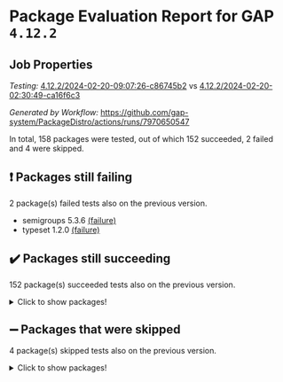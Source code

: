 # Package Evaluation Report for GAP `4.12.2`

## Job Properties

*Testing:* [4.12.2/2024-02-20-09:07:26-c86745b2](https://github.com/gap-system/PackageDistro/blob/data/reports/4.12.2/2024-02-20-09:07:26-c86745b2) vs [4.12.2/2024-02-20-02:30:49-ca16f6c3](https://github.com/gap-system/PackageDistro/blob/data/reports/4.12.2/2024-02-20-02:30:49-ca16f6c3)

*Generated by Workflow:* https://github.com/gap-system/PackageDistro/actions/runs/7970650547

In total, 158 packages were tested, out of which 152 succeeded, 2 failed and 4 were skipped.

## :exclamation: Packages still failing

2 package(s) failed tests also on the previous version.
- semigroups 5.3.6 [(failure)](https://github.com/gap-system/PackageDistro/actions/runs/7970650547/job/21759087907)
- typeset 1.2.0 [(failure)](https://github.com/gap-system/PackageDistro/actions/runs/7970650547/job/21759093480)

## :heavy_check_mark: Packages still succeeding

152 package(s) succeeded tests also on the previous version.
<details><summary>Click to show packages!</summary>

- 4ti2interface 2023.02-04 [(success)](https://github.com/gap-system/PackageDistro/actions/runs/7970650547/job/21759051350)
- ace 5.6.2 [(success)](https://github.com/gap-system/PackageDistro/actions/runs/7970650547/job/21759051607)
- aclib 1.3.2 [(success)](https://github.com/gap-system/PackageDistro/actions/runs/7970650547/job/21759051862)
- agt 0.3.1 [(success)](https://github.com/gap-system/PackageDistro/actions/runs/7970650547/job/21759052132)
- alnuth 3.2.1 [(success)](https://github.com/gap-system/PackageDistro/actions/runs/7970650547/job/21759052393)
- anupq 3.3.0 [(success)](https://github.com/gap-system/PackageDistro/actions/runs/7970650547/job/21759052664)
- atlasrep 2.1.8 [(success)](https://github.com/gap-system/PackageDistro/actions/runs/7970650547/job/21759052978)
- autodoc 2023.06.19 [(success)](https://github.com/gap-system/PackageDistro/actions/runs/7970650547/job/21759057688)
- automata 1.15 [(success)](https://github.com/gap-system/PackageDistro/actions/runs/7970650547/job/21759058141)
- automgrp 1.3.2 [(success)](https://github.com/gap-system/PackageDistro/actions/runs/7970650547/job/21759058433)
- autpgrp 1.11 [(success)](https://github.com/gap-system/PackageDistro/actions/runs/7970650547/job/21759058715)
- cap 2024.02-03 [(success)](https://github.com/gap-system/PackageDistro/actions/runs/7970650547/job/21759059058)
- caratinterface 2.3.6 [(success)](https://github.com/gap-system/PackageDistro/actions/runs/7970650547/job/21759059302)
- cddinterface 2022.11.01 [(success)](https://github.com/gap-system/PackageDistro/actions/runs/7970650547/job/21759059558)
- circle 1.6.6 [(success)](https://github.com/gap-system/PackageDistro/actions/runs/7970650547/job/21759059820)
- classicpres 1.22 [(success)](https://github.com/gap-system/PackageDistro/actions/runs/7970650547/job/21759060113)
- cohomolo 1.6.11 [(success)](https://github.com/gap-system/PackageDistro/actions/runs/7970650547/job/21759060402)
- congruence 1.2.5 [(success)](https://github.com/gap-system/PackageDistro/actions/runs/7970650547/job/21759060721)
- corelg 1.56 [(success)](https://github.com/gap-system/PackageDistro/actions/runs/7970650547/job/21759060987)
- crime 1.6 [(success)](https://github.com/gap-system/PackageDistro/actions/runs/7970650547/job/21759061239)
- crisp 1.4.6 [(success)](https://github.com/gap-system/PackageDistro/actions/runs/7970650547/job/21759061483)
- crypting 0.10.4 [(success)](https://github.com/gap-system/PackageDistro/actions/runs/7970650547/job/21759061727)
- cryst 4.1.27 [(success)](https://github.com/gap-system/PackageDistro/actions/runs/7970650547/job/21759061946)
- crystcat 1.1.10 [(success)](https://github.com/gap-system/PackageDistro/actions/runs/7970650547/job/21759062163)
- ctbllib 1.3.7 [(success)](https://github.com/gap-system/PackageDistro/actions/runs/7970650547/job/21759062398)
- cubefree 1.19 [(success)](https://github.com/gap-system/PackageDistro/actions/runs/7970650547/job/21759062617)
- curlinterface 2.3.2 [(success)](https://github.com/gap-system/PackageDistro/actions/runs/7970650547/job/21759062868)
- cvec 2.8.1 [(success)](https://github.com/gap-system/PackageDistro/actions/runs/7970650547/job/21759063098)
- datastructures 0.3.0 [(success)](https://github.com/gap-system/PackageDistro/actions/runs/7970650547/job/21759063334)
- deepthought 1.0.6 [(success)](https://github.com/gap-system/PackageDistro/actions/runs/7970650547/job/21759063567)
- design 1.8 [(success)](https://github.com/gap-system/PackageDistro/actions/runs/7970650547/job/21759063754)
- difsets 2.3.1 [(success)](https://github.com/gap-system/PackageDistro/actions/runs/7970650547/job/21759063925)
- digraphs 1.7.1 [(success)](https://github.com/gap-system/PackageDistro/actions/runs/7970650547/job/21759064208)
- edim 1.3.7 [(success)](https://github.com/gap-system/PackageDistro/actions/runs/7970650547/job/21759064498)
- example 4.3.4 [(success)](https://github.com/gap-system/PackageDistro/actions/runs/7970650547/job/21759064753)
- examplesforhomalg 2023.10-01 [(success)](https://github.com/gap-system/PackageDistro/actions/runs/7970650547/job/21759064995)
- factint 1.6.3 [(success)](https://github.com/gap-system/PackageDistro/actions/runs/7970650547/job/21759065330)
- ferret 1.0.10 [(success)](https://github.com/gap-system/PackageDistro/actions/runs/7970650547/job/21759065685)
- fga 1.5.0 [(success)](https://github.com/gap-system/PackageDistro/actions/runs/7970650547/job/21759065907)
- fining 1.5.6 [(success)](https://github.com/gap-system/PackageDistro/actions/runs/7970650547/job/21759066152)
- float 1.0.4 [(success)](https://github.com/gap-system/PackageDistro/actions/runs/7970650547/job/21759066397)
- format 1.4.3 [(success)](https://github.com/gap-system/PackageDistro/actions/runs/7970650547/job/21759066633)
- forms 1.2.9 [(success)](https://github.com/gap-system/PackageDistro/actions/runs/7970650547/job/21759066884)
- fplsa 1.2.6 [(success)](https://github.com/gap-system/PackageDistro/actions/runs/7970650547/job/21759067174)
- fr 2.4.13 [(success)](https://github.com/gap-system/PackageDistro/actions/runs/7970650547/job/21759067419)
- francy 2.0.3 [(success)](https://github.com/gap-system/PackageDistro/actions/runs/7970650547/job/21759067688)
- fwtree 1.3 [(success)](https://github.com/gap-system/PackageDistro/actions/runs/7970650547/job/21759067958)
- gapdoc 1.6.6 [(success)](https://github.com/gap-system/PackageDistro/actions/runs/7970650547/job/21759068175)
- gauss 2023.02-04 [(success)](https://github.com/gap-system/PackageDistro/actions/runs/7970650547/job/21759068447)
- gaussforhomalg 2023.11-01 [(success)](https://github.com/gap-system/PackageDistro/actions/runs/7970650547/job/21759068717)
- gbnp 1.0.5 [(success)](https://github.com/gap-system/PackageDistro/actions/runs/7970650547/job/21759069016)
- generalizedmorphismsforcap 2024.01-01 [(success)](https://github.com/gap-system/PackageDistro/actions/runs/7970650547/job/21759069279)
- genss 1.6.8 [(success)](https://github.com/gap-system/PackageDistro/actions/runs/7970650547/job/21759069576)
- gradedmodules 2024.01-01 [(success)](https://github.com/gap-system/PackageDistro/actions/runs/7970650547/job/21759069803)
- gradedringforhomalg 2023.08-01 [(success)](https://github.com/gap-system/PackageDistro/actions/runs/7970650547/job/21759070116)
- grape 4.9.0 [(success)](https://github.com/gap-system/PackageDistro/actions/runs/7970650547/job/21759070366)
- groupoids 1.74 [(success)](https://github.com/gap-system/PackageDistro/actions/runs/7970650547/job/21759070590)
- grpconst 2.6.5 [(success)](https://github.com/gap-system/PackageDistro/actions/runs/7970650547/job/21759070875)
- guarana 0.96.3 [(success)](https://github.com/gap-system/PackageDistro/actions/runs/7970650547/job/21759071177)
- guava 3.18 [(success)](https://github.com/gap-system/PackageDistro/actions/runs/7970650547/job/21759071438)
- hap 1.62 [(success)](https://github.com/gap-system/PackageDistro/actions/runs/7970650547/job/21759071742)
- hapcryst 0.1.15 [(success)](https://github.com/gap-system/PackageDistro/actions/runs/7970650547/job/21759071985)
- hecke 1.5.3 [(success)](https://github.com/gap-system/PackageDistro/actions/runs/7970650547/job/21759072253)
- help 3.5 [(success)](https://github.com/gap-system/PackageDistro/actions/runs/7970650547/job/21759072575)
- homalg 2024.01-01 [(success)](https://github.com/gap-system/PackageDistro/actions/runs/7970650547/job/21759072885)
- homalgtocas 2023.11-01 [(success)](https://github.com/gap-system/PackageDistro/actions/runs/7970650547/job/21759073158)
- idrel 2.46 [(success)](https://github.com/gap-system/PackageDistro/actions/runs/7970650547/job/21759073396)
- images 1.3.2 [(success)](https://github.com/gap-system/PackageDistro/actions/runs/7970650547/job/21759073705)
- intpic 0.3.0 [(success)](https://github.com/gap-system/PackageDistro/actions/runs/7970650547/job/21759073988)
- io 4.8.2 [(success)](https://github.com/gap-system/PackageDistro/actions/runs/7970650547/job/21759074246)
- io_forhomalg 2023.02-04 [(success)](https://github.com/gap-system/PackageDistro/actions/runs/7970650547/job/21759074481)
- irredsol 1.4.4 [(success)](https://github.com/gap-system/PackageDistro/actions/runs/7970650547/job/21759074705)
- json 2.2.0 [(success)](https://github.com/gap-system/PackageDistro/actions/runs/7970650547/job/21759075040)
- jupyterkernel 1.5.0 [(success)](https://github.com/gap-system/PackageDistro/actions/runs/7970650547/job/21759075318)
- jupyterviz 1.5.6 [(success)](https://github.com/gap-system/PackageDistro/actions/runs/7970650547/job/21759075590)
- kan 1.37 [(success)](https://github.com/gap-system/PackageDistro/actions/runs/7970650547/job/21759075872)
- kbmag 1.5.11 [(success)](https://github.com/gap-system/PackageDistro/actions/runs/7970650547/job/21759076204)
- laguna 3.9.6 [(success)](https://github.com/gap-system/PackageDistro/actions/runs/7970650547/job/21759076485)
- liealgdb 2.2.1 [(success)](https://github.com/gap-system/PackageDistro/actions/runs/7970650547/job/21759076778)
- liepring 2.8 [(success)](https://github.com/gap-system/PackageDistro/actions/runs/7970650547/job/21759077064)
- liering 2.4.2 [(success)](https://github.com/gap-system/PackageDistro/actions/runs/7970650547/job/21759077379)
- linearalgebraforcap 2024.02-02 [(success)](https://github.com/gap-system/PackageDistro/actions/runs/7970650547/job/21759077673)
- localizeringforhomalg 2023.10-01 [(success)](https://github.com/gap-system/PackageDistro/actions/runs/7970650547/job/21759077964)
- loops 3.4.3 [(success)](https://github.com/gap-system/PackageDistro/actions/runs/7970650547/job/21759078232)
- lpres 1.0.3 [(success)](https://github.com/gap-system/PackageDistro/actions/runs/7970650547/job/21759078529)
- majoranaalgebras 1.5.1 [(success)](https://github.com/gap-system/PackageDistro/actions/runs/7970650547/job/21759078825)
- mapclass 1.4.6 [(success)](https://github.com/gap-system/PackageDistro/actions/runs/7970650547/job/21759079072)
- matgrp 0.70 [(success)](https://github.com/gap-system/PackageDistro/actions/runs/7970650547/job/21759079328)
- matricesforhomalg 2023.11-02 [(success)](https://github.com/gap-system/PackageDistro/actions/runs/7970650547/job/21759079565)
- modisom 2.5.4 [(success)](https://github.com/gap-system/PackageDistro/actions/runs/7970650547/job/21759079838)
- modulepresentationsforcap 2024.01-04 [(success)](https://github.com/gap-system/PackageDistro/actions/runs/7970650547/job/21759080071)
- modules 2024.01-01 [(success)](https://github.com/gap-system/PackageDistro/actions/runs/7970650547/job/21759080320)
- monoidalcategories 2024.02-03 [(success)](https://github.com/gap-system/PackageDistro/actions/runs/7970650547/job/21759080534)
- nconvex 2022.09-01 [(success)](https://github.com/gap-system/PackageDistro/actions/runs/7970650547/job/21759080896)
- nilmat 1.4.2 [(success)](https://github.com/gap-system/PackageDistro/actions/runs/7970650547/job/21759081157)
- nock 1.5 [(success)](https://github.com/gap-system/PackageDistro/actions/runs/7970650547/job/21759081408)
- normalizinterface 1.3.6 [(success)](https://github.com/gap-system/PackageDistro/actions/runs/7970650547/job/21759081662)
- nq 2.5.11 [(success)](https://github.com/gap-system/PackageDistro/actions/runs/7970650547/job/21759081910)
- numericalsgps 1.3.1 [(success)](https://github.com/gap-system/PackageDistro/actions/runs/7970650547/job/21759082163)
- openmath 11.5.3 [(success)](https://github.com/gap-system/PackageDistro/actions/runs/7970650547/job/21759082426)
- orb 4.9.0 [(success)](https://github.com/gap-system/PackageDistro/actions/runs/7970650547/job/21759082646)
- packagemanager 1.4.3 [(success)](https://github.com/gap-system/PackageDistro/actions/runs/7970650547/job/21759082896)
- patternclass 2.4.3 [(success)](https://github.com/gap-system/PackageDistro/actions/runs/7970650547/job/21759083128)
- permut 2.0.5 [(success)](https://github.com/gap-system/PackageDistro/actions/runs/7970650547/job/21759083398)
- polenta 1.3.10 [(success)](https://github.com/gap-system/PackageDistro/actions/runs/7970650547/job/21759083633)
- polymaking 0.8.7 [(success)](https://github.com/gap-system/PackageDistro/actions/runs/7970650547/job/21759083869)
- primgrp 3.4.4 [(success)](https://github.com/gap-system/PackageDistro/actions/runs/7970650547/job/21759084118)
- profiling 2.5.4 [(success)](https://github.com/gap-system/PackageDistro/actions/runs/7970650547/job/21759084358)
- qdistrnd 0.9.3 [(success)](https://github.com/gap-system/PackageDistro/actions/runs/7970650547/job/21759084620)
- qpa 1.35 [(success)](https://github.com/gap-system/PackageDistro/actions/runs/7970650547/job/21759084905)
- quagroup 1.8.4 [(success)](https://github.com/gap-system/PackageDistro/actions/runs/7970650547/job/21759085114)
- radiroot 2.9 [(success)](https://github.com/gap-system/PackageDistro/actions/runs/7970650547/job/21759085341)
- rcwa 4.7.1 [(success)](https://github.com/gap-system/PackageDistro/actions/runs/7970650547/job/21759085559)
- rds 1.8 [(success)](https://github.com/gap-system/PackageDistro/actions/runs/7970650547/job/21759085802)
- recog 1.4.2 [(success)](https://github.com/gap-system/PackageDistro/actions/runs/7970650547/job/21759086075)
- repndecomp 1.3.0 [(success)](https://github.com/gap-system/PackageDistro/actions/runs/7970650547/job/21759086389)
- repsn 3.1.2 [(success)](https://github.com/gap-system/PackageDistro/actions/runs/7970650547/job/21759086589)
- resclasses 4.7.3 [(success)](https://github.com/gap-system/PackageDistro/actions/runs/7970650547/job/21759086884)
- ringsforhomalg 2023.11-02 [(success)](https://github.com/gap-system/PackageDistro/actions/runs/7970650547/job/21759087117)
- sco 2023.08-01 [(success)](https://github.com/gap-system/PackageDistro/actions/runs/7970650547/job/21759087417)
- scscp 2.4.2 [(success)](https://github.com/gap-system/PackageDistro/actions/runs/7970650547/job/21759087659)
- sglppow 2.3 [(success)](https://github.com/gap-system/PackageDistro/actions/runs/7970650547/job/21759088169)
- sgpviz 0.999.5 [(success)](https://github.com/gap-system/PackageDistro/actions/runs/7970650547/job/21759088409)
- simpcomp 2.1.14 [(success)](https://github.com/gap-system/PackageDistro/actions/runs/7970650547/job/21759088630)
- singular 2023.02.09 [(success)](https://github.com/gap-system/PackageDistro/actions/runs/7970650547/job/21759088853)
- sl2reps 1.1 [(success)](https://github.com/gap-system/PackageDistro/actions/runs/7970650547/job/21759089109)
- sla 1.5.3 [(success)](https://github.com/gap-system/PackageDistro/actions/runs/7970650547/job/21759089338)
- smallgrp 1.5.3 [(success)](https://github.com/gap-system/PackageDistro/actions/runs/7970650547/job/21759089578)
- smallsemi 0.6.13 [(success)](https://github.com/gap-system/PackageDistro/actions/runs/7970650547/job/21759089793)
- sonata 2.9.6 [(success)](https://github.com/gap-system/PackageDistro/actions/runs/7970650547/job/21759090061)
- sophus 1.27 [(success)](https://github.com/gap-system/PackageDistro/actions/runs/7970650547/job/21759090401)
- sotgrps 1.2 [(success)](https://github.com/gap-system/PackageDistro/actions/runs/7970650547/job/21759090676)
- spinsym 1.5.2 [(success)](https://github.com/gap-system/PackageDistro/actions/runs/7970650547/job/21759090943)
- standardff 1.0 [(success)](https://github.com/gap-system/PackageDistro/actions/runs/7970650547/job/21759091196)
- symbcompcc 1.3.2 [(success)](https://github.com/gap-system/PackageDistro/actions/runs/7970650547/job/21759091501)
- thelma 1.3 [(success)](https://github.com/gap-system/PackageDistro/actions/runs/7970650547/job/21759091817)
- tomlib 1.2.11 [(success)](https://github.com/gap-system/PackageDistro/actions/runs/7970650547/job/21759092065)
- toolsforhomalg 2023.11-01 [(success)](https://github.com/gap-system/PackageDistro/actions/runs/7970650547/job/21759092327)
- toric 1.9.5 [(success)](https://github.com/gap-system/PackageDistro/actions/runs/7970650547/job/21759092611)
- toricvarieties 2022.07.13 [(success)](https://github.com/gap-system/PackageDistro/actions/runs/7970650547/job/21759092907)
- transgrp 3.6.5 [(success)](https://github.com/gap-system/PackageDistro/actions/runs/7970650547/job/21759093201)
- ugaly 4.1.3 [(success)](https://github.com/gap-system/PackageDistro/actions/runs/7970650547/job/21759094135)
- unipot 1.5 [(success)](https://github.com/gap-system/PackageDistro/actions/runs/7970650547/job/21759094768)
- unitlib 4.2.0 [(success)](https://github.com/gap-system/PackageDistro/actions/runs/7970650547/job/21759095137)
- utils 0.85 [(success)](https://github.com/gap-system/PackageDistro/actions/runs/7970650547/job/21759095353)
- uuid 0.7 [(success)](https://github.com/gap-system/PackageDistro/actions/runs/7970650547/job/21759095582)
- walrus 0.9991 [(success)](https://github.com/gap-system/PackageDistro/actions/runs/7970650547/job/21759095796)
- wedderga 4.10.5 [(success)](https://github.com/gap-system/PackageDistro/actions/runs/7970650547/job/21759096042)
- xmod 2.92 [(success)](https://github.com/gap-system/PackageDistro/actions/runs/7970650547/job/21759096291)
- xmodalg 1.23 [(success)](https://github.com/gap-system/PackageDistro/actions/runs/7970650547/job/21759096527)
- yangbaxter 0.10.3 [(success)](https://github.com/gap-system/PackageDistro/actions/runs/7970650547/job/21759096780)
- zeromqinterface 0.14 [(success)](https://github.com/gap-system/PackageDistro/actions/runs/7970650547/job/21759097055)
</details>

## :heavy_minus_sign: Packages that were skipped

4 package(s) skipped tests also on the previous version.
<details><summary>Click to show packages!</summary>

- browse 1.8.21 [(skipped)](https://github.com/gap-system/PackageDistro/actions/runs/7970650547/job/21758671869)
- itc 1.5.1 [(skipped)](https://github.com/gap-system/PackageDistro/actions/runs/7970650547/job/21758671869)
- polycyclic 2.16 [(skipped)](https://github.com/gap-system/PackageDistro/actions/runs/7970650547/job/21758671869)
- xgap 4.32 [(skipped)](https://github.com/gap-system/PackageDistro/actions/runs/7970650547/job/21758671869)
</details>

